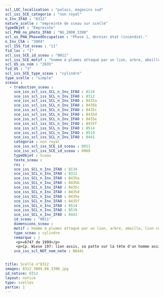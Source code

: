 ```yaml
---
scl_LOC_localisation : "palais, magasins sud"
scl_iss_SCE_categorie : "non royal"
n_Inv_IFAO : "8312"
nature_scelle : "empreinte de sceau sur scellé"
typeObjet : "Empreinte"
scl_PHO_no_photo_IFAO : "NU_2008_3398"
scl_us_PHA_PhasedOccupation : "Phase 1, dernier état (incendié)."
n_Inv_CSA : "3004"
scl_ISS_fid_sceau : "11"
fid_loc : "1"
scl_iss_SCE_id_sceau : "0011"
scl_iss_SCE_motif : "homme à plumes attaqué par un lion, arbre, abeille, lion couchant, lièvre…"
scl_US_us_nom : "2635"
fid_US : "3"
scl_iss_SCE_type_sceau : "cylindre"
type_scelle : "simple"
sceaux :
  - traduction_sceau : 
    sce_iss_scl_iss_SCL_n_Inv_IFAO : 8134
    sce_iss_scl_iss_SCL_n_Inv_IFAO : 8312
    sce_iss_scl_iss_SCL_n_Inv_IFAO : 8435a
    sce_iss_scl_iss_SCL_n_Inv_IFAO : 8435b
    sce_iss_scl_iss_SCL_n_Inv_IFAO : 8435c
    sce_iss_scl_iss_SCL_n_Inv_IFAO : 8435d
    sce_iss_scl_iss_SCL_n_Inv_IFAO : 8435e
    sce_iss_scl_iss_SCL_n_Inv_IFAO : 8435f
    sce_iss_scl_iss_SCL_n_Inv_IFAO : 8514
    sce_iss_scl_iss_SCL_n_Inv_IFAO : 8519
    sce_iss_scl_iss_SCL_n_Inv_IFAO : 8441
    categorie : non royal
    sce_iss_scl_iss_SCE_id_sceau : 0011
    sce_iss_scl_iss_SCE_id_sceau : 0069
    typeObjet : Sceau
    texte_sceau : 
    roi : 
    sce_iss_SCL_n_Inv_IFAO : 8134
    sce_iss_SCL_n_Inv_IFAO : 8312
    sce_iss_SCL_n_Inv_IFAO : 8435a
    sce_iss_SCL_n_Inv_IFAO : 8435b
    sce_iss_SCL_n_Inv_IFAO : 8435c
    sce_iss_SCL_n_Inv_IFAO : 8435d
    sce_iss_SCL_n_Inv_IFAO : 8435e
    sce_iss_SCL_n_Inv_IFAO : 8435f
    sce_iss_SCL_n_Inv_IFAO : 8514
    sce_iss_SCL_n_Inv_IFAO : 8519
    sce_iss_SCL_n_Inv_IFAO : 8441
    id_sceau : "0011"
    dimensions_sceau : 
    motif : homme à plumes attaqué par un lion, arbre, abeille, lion couchant, lièvre…
    type_sceau : cylindre
    remarque : |
     <p>=6747 de 1999</p>
     <p>Cp. Wiese 197: lion assis, sa patte sur la tête d'un homme assis. Au-dessous, un acrobate faisant la roue ?<p>
    sce_iss_scl_NOT_nom_note : N8441


title: Scellé n°8312
images: 8312_3004_08_3398.jpg
id_notice: 8312
layout: notice
type: scelles
partie: 1
---
```

